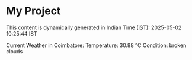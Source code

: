 # My Project

This content is dynamically generated in Indian Time (IST): 2025-05-02 10:25:44 IST


Current Weather in Coimbatore:
Temperature: 30.88 °C
Condition: broken clouds
